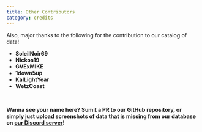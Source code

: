 ```yaml
---
title: Other Contributors
category: credits
---
```


Also, major thanks to the following for the contribution to our catalog of data!

* **SoleilNoir69**
* **Nickos19**
* **GVExMIKE**
* **1down5up**
* **KalLightYear**
* **WetzCoast**

<br />

**Wanna see your name here? Sumit a PR to our GitHub repository, or simply just upload screenshots of data that is missing from our database on [our Discord server](https://disboard.org/server/1032854323752869964)!**
